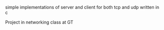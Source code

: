 simple implementations of server and client for both tcp and udp written in c

Project in networking class at GT
